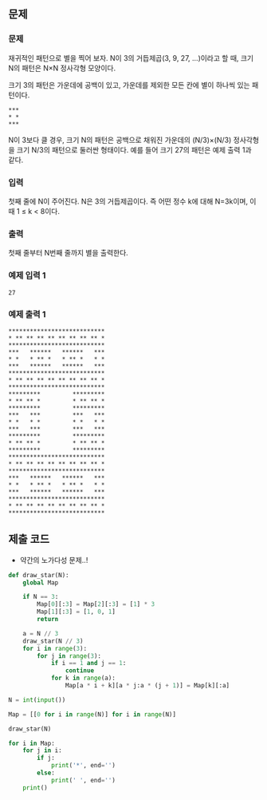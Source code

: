 ## 문제

### 문제

재귀적인 패턴으로 별을 찍어 보자. N이 3의 거듭제곱(3, 9, 27, ...)이라고 할 때, 크기 N의 패턴은 N×N 정사각형 모양이다.

크기 3의 패턴은 가운데에 공백이 있고, 가운데를 제외한 모든 칸에 별이 하나씩 있는 패턴이다.

```
***
* *
***
```

N이 3보다 클 경우, 크기 N의 패턴은 공백으로 채워진 가운데의 (N/3)×(N/3) 정사각형을 크기 N/3의 패턴으로 둘러싼 형태이다. 예를 들어 크기 27의 패턴은 예제 출력 1과 같다.

### 입력

첫째 줄에 N이 주어진다. N은 3의 거듭제곱이다. 즉 어떤 정수 k에 대해 N=3k이며, 이때 1 ≤ k < 8이다.

### 출력

첫째 줄부터 N번째 줄까지 별을 출력한다.

### 예제 입력 1

```
27

```

### 예제 출력 1

```
***************************
* ** ** ** ** ** ** ** ** *
***************************
***   ******   ******   ***
* *   * ** *   * ** *   * *
***   ******   ******   ***
***************************
* ** ** ** ** ** ** ** ** *
***************************
*********         *********
* ** ** *         * ** ** *
*********         *********
***   ***         ***   ***
* *   * *         * *   * *
***   ***         ***   ***
*********         *********
* ** ** *         * ** ** *
*********         *********
***************************
* ** ** ** ** ** ** ** ** *
***************************
***   ******   ******   ***
* *   * ** *   * ** *   * *
***   ******   ******   ***
***************************
* ** ** ** ** ** ** ** ** *
***************************
```

## 제출 코드

- 약간의 노가다성 문제..!

```python
def draw_star(N):
    global Map

    if N == 3:
        Map[0][:3] = Map[2][:3] = [1] * 3
        Map[1][:3] = [1, 0, 1]
        return

    a = N // 3
    draw_star(N // 3)
    for i in range(3):
        for j in range(3):
            if i == 1 and j == 1:
                continue
            for k in range(a):
                Map[a * i + k][a * j:a * (j + 1)] = Map[k][:a]

N = int(input())

Map = [[0 for i in range(N)] for i in range(N)]

draw_star(N)

for i in Map:
    for j in i:
        if j:
            print('*', end='')
        else:
            print(' ', end='')
    print()
```
